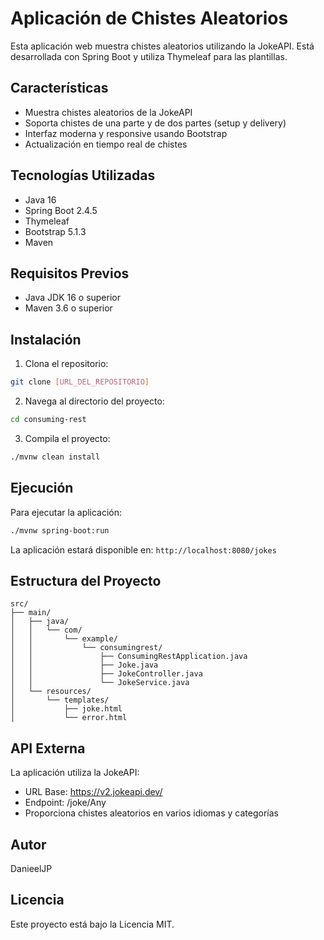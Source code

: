 # Aplicación de Chistes Aleatorios

Esta aplicación web muestra chistes aleatorios utilizando la JokeAPI. Está desarrollada con Spring Boot y utiliza Thymeleaf para las plantillas.

## Características

- Muestra chistes aleatorios de la JokeAPI
- Soporta chistes de una parte y de dos partes (setup y delivery)
- Interfaz moderna y responsive usando Bootstrap
- Actualización en tiempo real de chistes

## Tecnologías Utilizadas

- Java 16
- Spring Boot 2.4.5
- Thymeleaf
- Bootstrap 5.1.3
- Maven

## Requisitos Previos

- Java JDK 16 o superior
- Maven 3.6 o superior

## Instalación

1. Clona el repositorio:
```bash
git clone [URL_DEL_REPOSITORIO]
```

2. Navega al directorio del proyecto:
```bash
cd consuming-rest
```

3. Compila el proyecto:
```bash
./mvnw clean install
```

## Ejecución

Para ejecutar la aplicación:

```bash
./mvnw spring-boot:run
```

La aplicación estará disponible en: `http://localhost:8080/jokes`

## Estructura del Proyecto

```
src/
├── main/
│   ├── java/
│   │   └── com/
│   │       └── example/
│   │           └── consumingrest/
│   │               ├── ConsumingRestApplication.java
│   │               ├── Joke.java
│   │               ├── JokeController.java
│   │               └── JokeService.java
│   └── resources/
│       └── templates/
│           ├── joke.html
│           └── error.html
```

## API Externa

La aplicación utiliza la JokeAPI:
- URL Base: https://v2.jokeapi.dev/
- Endpoint: /joke/Any
- Proporciona chistes aleatorios en varios idiomas y categorías

## Autor

DanieelJP

## Licencia

Este proyecto está bajo la Licencia MIT.